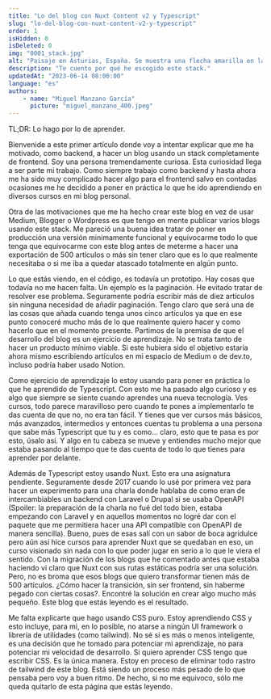 ```yaml
---
title: "Lo del blog con Nuxt Content v2 y Typescript"
slug: "lo-del-blog-con-nuxt-content-v2-y-typescript"
order: 1
isHidden: 0
isDeleted: 0
img: "0001_stack.jpg"
alt: "Paisaje en Asturias, España. Se muestra una flecha amarilla en la imagen."
description: "Te cuento por qué he escogido este stack."
updatedAt: "2023-06-14 08:00:00"
language: "es"
authors:
    - name: "Miguel Manzano García"
      picture: "miguel_manzano_400.jpeg"
---
```


TL;DR: Lo hago por lo de aprender.

Bienvenide a este primer artículo donde voy a intentar explicar que me ha motivado, como backend, a hacer un blog usando un stack completamente de frontend. Soy una persona tremendamente curiosa. Esta curiosidad llega a ser parte mi trabajo. Como siempre trabajo como backend y hasta ahora me ha sido muy complicado hacer algo para el frontend salvo en contadas ocasiones me he decidido a poner en práctica lo que he ido aprendiendo en diversos cursos en mi blog personal.

Otra de las motivaciones que me ha hecho crear este blog en vez de usar Medium, Blogger o Wordpress es que tengo en mente publicar varios blogs usando este stack. Me pareció una buena idea tratar de poner en producción una versión minimamente funcional y equivocarme todo lo que tenga que equivocarme con este blog antes de meterme a hacer una exportación de 500 artículos o más sin tener claro que es lo que realmente necesitaba o si me iba a quedar atascado totalmente en algún punto.

Lo que estás viendo, en el código, es todavía un prototipo. Hay cosas que todavía no me hacen falta. Un ejemplo es la paginación. He evitado tratar de resolver ese problema. Seguramente podría escribir más de diez artículos sin ninguna necesidad de añadir paginación. Tengo claro que será una de las cosas que añada cuando tenga unos cinco artículos ya que en ese punto conoceré mucho más de lo que realmente quiero hacer y como hacerlo que en el momento presente. Partimos de la premisa de que el desarrollo del blog es un ejercicio de aprendizaje. No se trata tanto de hacer un producto mínimo viable. Si este hubiera sido el objetivo estaría ahora mismo escribiendo artículos en mi espacio de Medium o de dev.to, incluso podría haber usado Notion.

Como ejercicio de aprendizaje lo estoy usando para poner en práctica lo que he aprendido de Typescript. Con esto me ha pasado algo curioso y es algo que siempre se siente cuando aprendes una nueva tecnología. Ves cursos, todo parece maravilloso pero cuando te pones a implementarlo te das cuenta de que no, no era tan fácil. Y tienes que ver cursos más básicos, más avanzados, intermedios y entonces cuentas tu problema a una persona que sabe más Typescript que tu y es como... claro, esto que te pasa es por esto, úsalo así. Y algo en tu cabeza se mueve y entiendes mucho mejor que estaba pasando al tiempo que te das cuenta de todo lo que tienes para aprender por delante.

Además de Typescript estoy usando Nuxt. Esto era una asignatura pendiente. Seguramente desde 2017 cuando lo usé por primera vez para hacer un experimento para una charla donde hablaba de como eran de intercambiables un backend con Laravel o Drupal si se usaba OpenAPI (Spoiler: la preparación de la charla no fué del todo bien, estaba empezando con Laravel y en aquellos momentos no logré dar con el paquete que me permitiera hacer una API compatible con OpenAPI de manera sencilla). Bueno, pues de esas salí con un sabor de boca agridulce pero aún así hice cursos para aprender Nuxt que se quedaban en eso, un curso visionado sin nada con lo que poder jugar en serio a lo que le viera el sentido. Con la migración de los blogs que he comentado antes que estaba haciendo vi claro que Nuxt con sus rutas estáticas podría ser una solución. Pero, no es broma que esos blogs que quiero transformar tienen más de 500 artículos. ¿Cómo hacer la transición, sin ser frontend, sin haberme pegado con ciertas cosas?. Encontré la solución en crear algo mucho más pequeño. Este blog que estás leyendo es el resultado.

Me falta explicarte que hago usando CSS puro. Estoy aprendiendo CSS y esto incluye, para mi, en lo posible, no atarse a ningún UI framework o librería de utilidades (como tailwind). No sé si es más o menos inteligente, es una decisión que he tomado para potenciar mi aprendizaje, no para potenciar mi velocidad de desarrollo. Si quiero aprender CSS tengo que escribir CSS. Es la única manera. Estoy en proceso de eliminar todo rastro de tailwind de este blog. Está siendo un proceso más pesado de lo que pensaba pero voy a buen ritmo. De hecho, si no me equivoco, sólo me queda quitarlo de esta página que estás leyendo.
